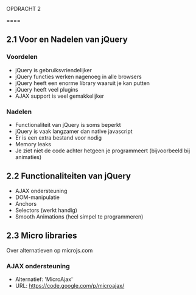 OPDRACHT 2

====

## 2.1 Voor en Nadelen van jQuery ##

### Voordelen ###

* jQuery is gebruiksvriendelijker
* jQuery functies werken nagenoeg in alle browsers
* jQuery heeft een enorme library waaruit je kan putten
* jQuery heeft veel plugins
* AJAX support is veel gemakkelijker

### Nadelen ###

* Functionaliteit van jQuery is soms beperkt
* jQuery is vaak langzamer dan native javascript
* Er is een extra bestand voor nodig
* Memory leaks
* Je ziet niet de code achter hetgeen je programmeert (bijvoorbeeld bij animaties)

## 2.2 Functionaliteiten van jQuery ##

* AJAX ondersteuning
* DOM-manipulatie
* Anchors
* Selectors (werkt handig)
* Smooth Animations (heel simpel te programmeren)

## 2.3 Micro libraries ##
Over alternatieven op microjs.com

### AJAX ondersteuning ###
- Alternatief: 'MicroAjax'
- URL: https://code.google.com/p/microajax/